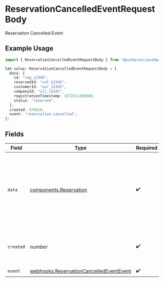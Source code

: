 # ReservationCancelledEventRequestBody

Reservation Cancelled Event

## Example Usage

```typescript
import { ReservationCancelledEventRequestBody } from "@pushpress/pushpress/models/webhooks";

let value: ReservationCancelledEventRequestBody = {
  data: {
    id: "reg_12345",
    reservedId: "cal-12345",
    customerId: "usr_12345",
    companyId: "cli_12345",
    registrationTimestamp: 1672531200000,
    status: "reserved",
  },
  created: 978619,
  event: "reservation.cancelled",
};
```

## Fields

| Field                                                                                                                                                               | Type                                                                                                                                                                | Required                                                                                                                                                            | Description                                                                                                                                                         | Example                                                                                                                                                             |
| ------------------------------------------------------------------------------------------------------------------------------------------------------------------- | ------------------------------------------------------------------------------------------------------------------------------------------------------------------- | ------------------------------------------------------------------------------------------------------------------------------------------------------------------- | ------------------------------------------------------------------------------------------------------------------------------------------------------------------- | ------------------------------------------------------------------------------------------------------------------------------------------------------------------- |
| `data`                                                                                                                                                              | [components.Reservation](../../models/components/reservation.md)                                                                                                    | :heavy_check_mark:                                                                                                                                                  | Schema for representing a reservation for a class or event                                                                                                          | {<br/>"id": "reg_12345",<br/>"customerId": "usr_12345",<br/>"companyId": "cli_12345",<br/>"reservedId": "cal-12345",<br/>"registrationTimestamp": 1672531200000,<br/>"status": "reserved"<br/>} |
| `created`                                                                                                                                                           | *number*                                                                                                                                                            | :heavy_check_mark:                                                                                                                                                  | Unix timestamp representing when the event was created                                                                                                              |                                                                                                                                                                     |
| `event`                                                                                                                                                             | [webhooks.ReservationCancelledEventEvent](../../models/webhooks/reservationcancelledeventevent.md)                                                                  | :heavy_check_mark:                                                                                                                                                  | N/A                                                                                                                                                                 |                                                                                                                                                                     |